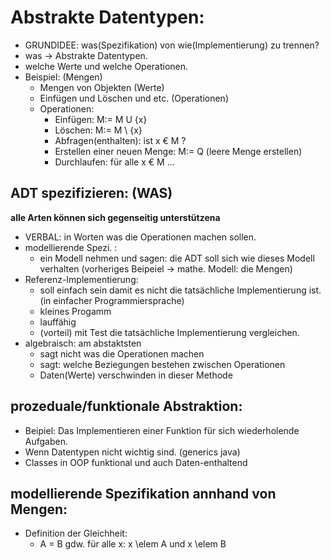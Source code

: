 # Abstrakte Datentypen:

- GRUNDIDEE: was(Spezifikation) von wie(Implementierung) zu trennen?
- was -> Abstrakte Datentypen.
- welche Werte und welche Operationen.
- Beispiel: (Mengen)
	- Mengen von Objekten (Werte)
	- Einfügen und Löschen und etc. (Operationen)
	- Operationen: 
		- Einfügen: M:= M U {x}
		- Löschen: M:= M \ {x}
		- Abfragen(enthalten): ist x € M ?
		- Erstellen einer neuen Menge: M:= Q (leere Menge erstellen)
		- Durchlaufen: für alle x € M ... 

## ADT spezifizieren: (WAS)

**alle Arten können sich gegenseitig unterstützena**

- VERBAL: in Worten was die Operationen machen sollen.
- modellierende Spezi. :
	- ein Modell nehmen und sagen: die ADT soll sich wie dieses Modell verhalten (vorheriges Beipeiel -> mathe. Modell: die Mengen)
- Referenz-Implementierung:
	- soll einfach sein damit es nicht die tatsächliche Implementierung ist. (in einfacher Programmiersprache) 
	- kleines Progamm
	- lauffähig
	- (vorteil) mit Test die tatsächliche Implementierung vergleichen.
- algebraisch: am abstaktsten
	- sagt nicht was die Operationen machen
	- sagt: welche Beziegungen bestehen zwischen Operationen
	- Daten(Werte) verschwinden in dieser Methode

## prozeduale/funktionale Abstraktion:

- Beipiel: Das Implementieren einer Funktion für sich wiederholende Aufgaben.
- Wenn Datentypen nicht wichtig sind. (generics java)
- Classes in OOP funktional und auch Daten-enthaltend
	
## modellierende Spezifikation annhand von Mengen:

- Definition der Gleichheit:
	- A = B gdw. für alle x: x \elem A und x \elem B